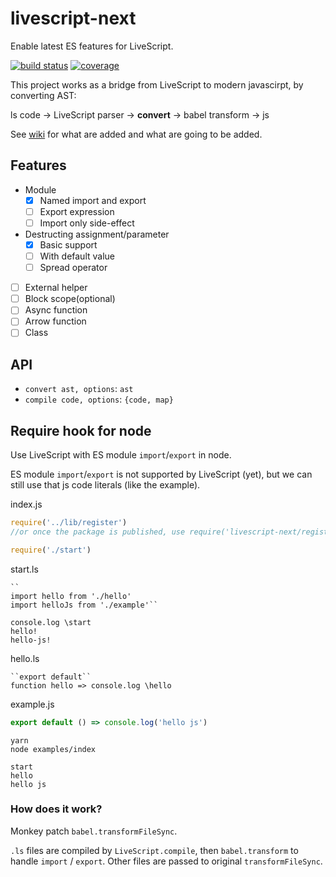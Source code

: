 # livescript-next

Enable latest ES features for LiveScript.

[![build status](https://travis-ci.org/dk00/livescript-next.svg)](https://travis-ci.org/dk00/livescript-next)
[![coverage](https://codecov.io/gh/dk00/livescript-next/branch/master/graph/badge.svg)](https://codecov.io/gh/dk00/livescript-next)

This project works as a bridge from LiveScript to modern javascirpt, by converting AST:

ls code -> LiveScript parser -> **convert** -> babel transform -> js

See [wiki](/dk00/livescript-next/wiki) for what are added and what are going to be added.

## Features

- Module
  - [x] Named import and export
  - [ ] Export expression
  - [ ] Import only side-effect
- Destructing assignment/parameter
  - [x] Basic support
  - [ ] With default value
  - [ ] Spread operator
- [ ] External helper
- [ ] Block scope(optional)
- [ ] Async function
- [ ] Arrow function
- [ ] Class

## API

- `convert ast, options`: `ast`
- `compile code, options`: `{code, map}`

## Require hook for node

Use LiveScript with ES module `import`/`export` in node.

ES module `import`/`export` is not supported by LiveScript (yet), but we can still use that js code literals (like the example).

index.js
```js
require('../lib/register')
//or once the package is published, use require('livescript-next/register')

require('./start')
```

start.ls
```ls
``
import hello from './hello'
import helloJs from './example'``

console.log \start
hello!
hello-js!
```

hello.ls
```ls
``export default``
function hello => console.log \hello
```

example.js
```js
export default () => console.log('hello js')
```

```
yarn
node examples/index
```

```
start
hello
hello js
```

### How does it work?

Monkey patch `babel.transformFileSync`.

`.ls` files are compiled by `LiveScript.compile`, then `babel.transform` to handle `import` / `export`.
Other files are passed to original `transformFileSync`.
